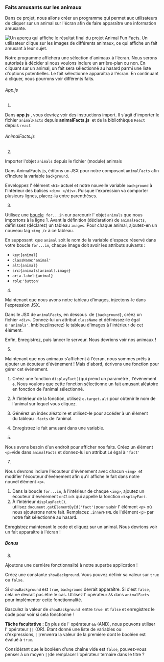 ### Faits amusants sur les animaux

Dans ce projet, nous allons créer un programme qui permet aux utilisateurs de cliquer sur un animal sur l'écran afin de faire apparaître une information amusante.

![Un aperçu qui affiche le résultat final du projet Animal Fun Facts. Un utilisateur clique sur les images de différents animaux, ce qui affiche un fait amusant à leur sujet.](https://content.codecademy.com/courses/React/react_jsx_project_preview.gif)

Notre programme affichera une sélection d'animaux à l'écran. Nous serons autorisés à décider si nous voulons inclure un arrière-plan ou non. En cliquant sur un animal, un fait sera sélectionné au hasard parmi une liste d'options potentielles. Le fait sélectionné apparaîtra à l'écran. En continuant à cliquer, nous pourrons voir différents faits.

###### App.js

1.

Dans **app.js** , vous devriez voir des instructions import. Il s'agit d'importer le fichier  `animalFacts` depuis **animalFacts.js**  et de la bibliothèque `React` depuis `react`

###### AnimalFacts.js

2.

Importer l'objet `animals` depuis le fichier (module) animals

Dans AnimalFacts.js, éditons un JSX pour notre composant `animalFacts` afin d'inclure la variable `background`.

Enveloppez l' élément  `<h1>` actuel et notre nouvelle variable `background` à l'intérieur des balises `<div> </div>`. Puisque l'expression va comporter plusieurs lignes, placez-la entre parenthèses.

3.

Utilisez une [boucle](https://developer.mozilla.org/en-US/docs/Web/JavaScript/Reference/Statements/for...in)  `for...in` our parcourir l' objet `animals` que nous importons à la ligne 1. Avant la définition (déclaration) de `animalFacts`, définissez (déclarez) un tableau `images`. Pour chaque animal, ajoutez-en un nouveau tag `<img />` à ce tableau.

En supposant  que  `animal` soit le nom de la variable d'espace réservé dans votre boucle `for...in`, chaque image doit avoir les attributs suivants :

* `key`:`{animal}`
* `className`:`'animal'`
* `alt`:`{animal}`
* `src`:`{animals[animal].image}`
* `aria-label`:`{animal}`
* `role`:`'button'`


4.

Maintenant que nous avons notre tableau d'images, injectons-le dans l'expression JSX.

Dans le JSX de `animalFacts`, en dessous  de  `{background}`, créez un fichier `<div>`. Donnez-lui un attribut `className` et définissez-le égal à `'animals'`. Imbibez(inserez) le tableau d'images à l'intérieur de cet élément.

Enfin, Enregistrez, puis lancer le serveur. Nous devrions voir nos animaux !

5.

Maintenant que nos animaux s'affichent à l'écran, nous sommes prêts à ajouter un écouteur d'événement ! Mais d'abord, écrivons une fonction pour gérer cet événement.

1. Créez une fonction `displayFact()`qui prend un paramètre , l'événement `e`. Nous voulons que cette fonction sélectionne un fait amusant aléatoire en fonction de l'animal sélectionné.
2. À l'intérieur de la fonction, utilisez `e.target.alt` pour obtenir le nom de l'animal sur lequel vous cliquez.
3. Générez un index aléatoire et utilisez-le pour accéder à un élément du tableau `.facts` de l'animal.
4. Enregistrez le fait amusant dans une variable.


6.

Nous avons besoin d'un endroit pour afficher nos faits. Créez un élément `<p>`vide dans `animalFacts` et donnez-lui un attribut `id` égal à `'fact'`

7.

Nous devrons inclure l'écouteur d'événement avec chacun `<img> `et modifier l'écouteur d'événement afin qu'il affiche le fait dans notre nouvel élément `<p>`.

1. Dans la boucle `for...in`, à l'intérieur de chaque `<img>`, ajoutez un écouteur d'événement `onClick` qui appelle la fonction  `displayFact`.
2. À l'intérieur `displayFact()`, utilisez `document.getElementById('fact')`pour saisir l' élément `<p>` où nous ajouterons notre fait. Remplacez  `.innerHTML` de l'élément `<p>` par notre fait sélectionné au hasard.

Enregistrez maintenant le code et cliquez sur un animal. Nous devrions voir un fait apparaître à l'écran !

##### Bonus

8.

Ajoutons une dernière fonctionnalité à notre superbe application !

Créez une constante `showBackground`. Vous pouvez définir sa valeur sur `true` ou `false`.

Si `showBackground` est `true`, `background` devrait apparaître. Si c'est  `false`, cela ne devrait pas être le cas. Utilisez l' opérateur `&&` dans `animalFacts` pour implémenter cette fonctionnalité.

Basculez la valeur de  `showBackground `entre `true `et `false` et enregistrez le code pour voir si cela fonctionne !

**Tâche facultative** : En plus de l' opérateur `&&` (AND), nous pouvons utiliser l' opérateur `||` (OR). Étant donné une liste de variables ou d'expressions, `||`renverra la valeur de la première dont le booléen est évalué à `true`.

Considérant que le booléen d'une chaîne vide est `false`, pouvez-vous penser à un moyen `||`de remplacer l'opérateur ternaire dans le titre ?
